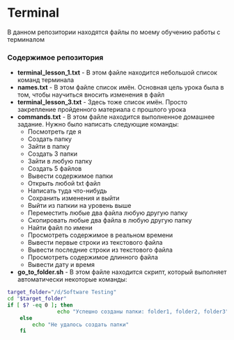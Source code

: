 # **Terminal**

В данном репозитории находятся файлы по моему обучению работы с терминалом

### Содержимое репозитория
- **terminal_lesson_1.txt** - В этом файле находится небольшой список команд терминала
- **names.txt** - В этом файле список имён. Основная цель урока была в том, чтобы научиться вносить изменения в файл
- **terminal_lesson_3.txt** - Здесь тоже список имён. Просто закрепление пройденного материала с прошлого урока
- **commands.txt** - В этом файле находится выполненное домашнее задание. Нужно было написать следующие команды:
  - Посмотреть где я
  - Создать папку
  - Зайти в папку
  - Создать 3 папки
  - Зайти в любую папку
  - Создать 5 файлов
  - Вывести содержимое папки
  - Открыть любой txt файл
  - Написать туда что-нибудь
  - Сохранить изменения и выйти
  - Выйти из папкии на уровень выше
  - Переместить любые два файла  любую другую папку
  - Скопировать любые два файла в любую другую папку
  - Найти файл по имени
  - Просмотреть содержимое в реальном времени
  - Вывести первые строки из текстового файла
  - Вывести последние строки из текстового файла
  - Просмотреть содержимое длинного файла
  - Вывести дату и время
- **go_to_folder.sh** - В этом файле находится скрипт, который выполняет автоматически некоторые команды:
```bash
target_folder="/d/Software Testing"
cd "$target_folder"
if [ $? -eq 0 ]; then
                echo "Успешно созданы папки: folder1, folder2, folder3"
	else
		echo "Не удалось создать папки"
	fi
```

